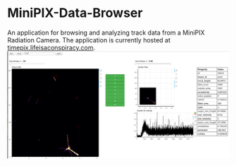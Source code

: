 # MiniPIX-Data-Browser
An application for browsing and analyzing track data from a MiniPIX Radiation Camera. The application is currently hosted at [timepix.lifeisaconspiracy.com](https://www.timepix.lifeisaconspiracy.com).
![Screenshot](doc/timepix_screen.png)
